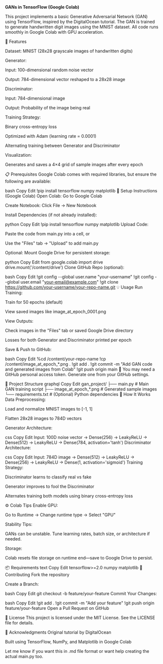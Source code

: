 **GANs in TensorFlow (Google Colab)**

This project implements a basic Generative Adversarial Network (GAN) using TensorFlow, inspired by the DigitalOcean tutorial. The GAN is trained to generate handwritten digit images using the MNIST dataset. All code runs smoothly in Google Colab with GPU acceleration.

🚀 Features

Dataset: MNIST (28x28 grayscale images of handwritten digits)

Generator:

Input: 100-dimensional random noise vector

Output: 784-dimensional vector reshaped to a 28x28 image

Discriminator:

Input: 784-dimensional image

Output: Probability of the image being real

Training Strategy:

Binary cross-entropy loss

Optimized with Adam (learning rate = 0.0001)

Alternating training between Generator and Discriminator

Visualization:

Generates and saves a 4×4 grid of sample images after every epoch

📋 Prerequisites
Google Colab comes with required libraries, but ensure the following are available:

bash
Copy
Edit
!pip install tensorflow numpy matplotlib
🧪 Setup Instructions (Google Colab)
Open Colab: Go to Google Colab

Create Notebook: Click File → New Notebook

Install Dependencies (if not already installed):

python
Copy
Edit
!pip install tensorflow numpy matplotlib
Upload Code:

Paste the code from main.py into a cell, or

Use the "Files" tab → "Upload" to add main.py

Optional: Mount Google Drive for persistent storage:

python
Copy
Edit
from google.colab import drive
drive.mount('/content/drive')
Clone GitHub Repo (optional):

bash
Copy
Edit
!git config --global user.name "your-username"
!git config --global user.email "your-email@example.com"
!git clone https://github.com/your-username/your-repo-name.git
💡 Usage
Run Training:

Train for 50 epochs (default)

View saved images like image_at_epoch_0001.png

View Outputs:

Check images in the "Files" tab or saved Google Drive directory

Losses for both Generator and Discriminator printed per epoch

Save & Push to GitHub:

bash
Copy
Edit
%cd /content/your-repo-name
!cp /content/image_at_epoch_*.png .
!git add .
!git commit -m "Add GAN code and generated images from Colab"
!git push origin main
🔐 You may need a GitHub personal access token. Generate one from your GitHub settings.

📁 Project Structure
graphql
Copy
Edit
gan_project/
├── main.py                    # Main GAN training script
├── image_at_epoch_*.png      # Generated sample images
└── requirements.txt          # (Optional) Python dependencies
🧠 How It Works
Data Preprocessing:

Load and normalize MNIST images to [-1, 1]

Flatten 28x28 images to 784D vectors

Generator Architecture:

css
Copy
Edit
Input: 100D noise vector
→ Dense(256) → LeakyReLU
→ Dense(512) → LeakyReLU
→ Dense(784, activation='tanh')
Discriminator Architecture:

css
Copy
Edit
Input: 784D image
→ Dense(512) → LeakyReLU
→ Dense(256) → LeakyReLU
→ Dense(1, activation='sigmoid')
Training Strategy:

Discriminator learns to classify real vs fake

Generator improves to fool the Discriminator

Alternates training both models using binary cross-entropy loss

⚙️ Colab Tips
Enable GPU:

Go to Runtime → Change runtime type → Select "GPU"

Stability Tips:

GANs can be unstable. Tune learning rates, batch size, or architecture if needed.

Storage:

Colab resets file storage on runtime end—save to Google Drive to persist.

📦 Requirements
text
Copy
Edit
tensorflow>=2.0
numpy
matplotlib
🤝 Contributing
Fork the repository

Create a Branch:

bash
Copy
Edit
git checkout -b feature/your-feature
Commit Your Changes:

bash
Copy
Edit
!git add .
!git commit -m "Add your feature"
!git push origin feature/your-feature
Open a Pull Request on GitHub

📄 License
This project is licensed under the MIT License. See the LICENSE file for details.

🙏 Acknowledgments
Original tutorial by DigitalOcean

Built using TensorFlow, NumPy, and Matplotlib in Google Colab

Let me know if you want this in .md file format or want help creating the actual main.py too.
